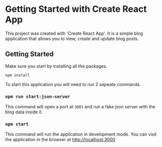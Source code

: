 # Getting Started with Create React App

This project was created with 'Create React App'. It is a simple blog application that allows you to view, create and update blog posts.

## Getting Started

Make sure you start by installing all the packages.

`npm install`

To start this application you will need to run 2 sepeate commands.

### `npm run start:json-server` 

This command will open a port at `3001` and run a fake json server with the blog data inside it.

### `npm start`

This command will run the application in development mode. You can visit the application in the browser at [http://localhost:3000](http://localhost:3000) 



